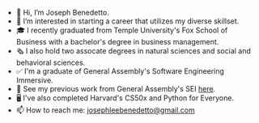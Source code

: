 - 👋 Hi, I’m Joseph Benedetto. 
- 👀 I’m interested in starting a career that utilizes my diverse skillset.
- 🎓 I recently graduated from Temple University's Fox School of Business with a bachelor's degree in business management.
- 🗞 I also hold two assocate degrees in natural sciences and social and behavioral sciences.
- ✅ I'm a graduate of General Assembly's Software Engineering Immersive.
- 💞️ See my previous work from General Assembly's SEI <a href=https://github.com/JosephCoburn>here</a>.
- 🖥️ I've also completed Harvard's CS50x and Python for Everyone.
- 📫 How to reach me: josephleebenedetto@gmail.com

<!---
coburncodes/coburncodes is a ✨ special ✨ repository because its `README.md` (this file) appears on your GitHub profile.
You can click the Preview link to take a look at your changes.
--->
